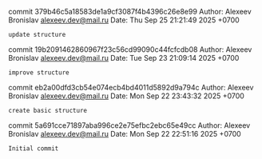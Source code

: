 commit 379b46c5a18583de1a9cf3087f4b4396c26e8e99
Author: Alexeev Bronislav <alexeev.dev@mail.ru>
Date:   Thu Sep 25 21:21:49 2025 +0700

    update structure

commit 19b2091462860967f23c56cd99090c44fcfcdb08
Author: Alexeev Bronislav <alexeev.dev@mail.ru>
Date:   Tue Sep 23 21:09:14 2025 +0700

    improve structure

commit eb2a00dfd3cb54e074ecb4bd4011d5892d9a794c
Author: Alexeev Bronislav <alexeev.dev@mail.ru>
Date:   Mon Sep 22 23:43:32 2025 +0700

    create basic structure

commit 5a691cce71897aba996ce2e75efbc2ebc65e49cc
Author: Alexeev Bronislav <alexeev.dev@mail.ru>
Date:   Mon Sep 22 22:51:16 2025 +0700

    Initial commit
